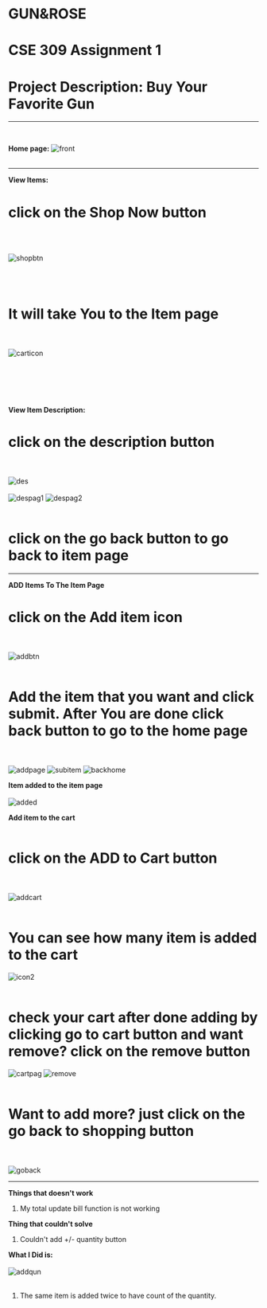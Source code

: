 # GUN&ROSE
# CSE 309 Assignment 1
# Project Description: Buy Your Favorite Gun

---
<br/>

**Home page:**
![front](https://user-images.githubusercontent.com/55071900/68080985-8b45bf00-fe30-11e9-88fb-3e8e20e46765.PNG)
<br/><br/>

---
**View Items:**
# click on the Shop Now button
<br/><br/>

![shopbtn](https://user-images.githubusercontent.com/55071900/68081163-9f3ef000-fe33-11e9-8313-0aae602a4438.png)

<br/><br/>
# It will take You to the Item page
<br/><br/>
![carticon](https://user-images.githubusercontent.com/55071900/68089021-19509280-fe8f-11e9-9959-716064607c36.PNG)

<br/><br/>
-----

**View Item Description:**
# click on the description button
<br/><br/>
![des](https://user-images.githubusercontent.com/55071900/68081027-600f9f80-fe31-11e9-9175-42eee253bb8c.png)
<br/><br/>
![despag1](https://user-images.githubusercontent.com/55071900/68081043-93522e80-fe31-11e9-898a-0a51a3a992ea.PNG)
![despag2](https://user-images.githubusercontent.com/55071900/68081044-95b48880-fe31-11e9-8430-91ac6945b423.PNG)
<br/><br/>
# click on the go back button to go back to item page

-----
**ADD Items To The Item Page**
# click on the Add item icon
<br/><br/>
![addbtn](https://user-images.githubusercontent.com/55071900/68081059-df04d800-fe31-11e9-8075-2311441247a0.png)
<br/><br/>
# Add the item that you want and click submit. After You are done click back button to go to the home page
<br/><br/>
![addpage](https://user-images.githubusercontent.com/55071900/68081062-f17f1180-fe31-11e9-9845-221e2a25d5c1.PNG)
![subitem](https://user-images.githubusercontent.com/55071900/68081065-ffcd2d80-fe31-11e9-80b0-ce44d02ff58d.png)
![backhome](https://user-images.githubusercontent.com/55071900/68081066-02c81e00-fe32-11e9-9bb8-f78fe3b0618c.png)

**Item added to the item page**
<br/><br/>
![added](https://user-images.githubusercontent.com/55071900/68081086-62262e00-fe32-11e9-8104-a650f817e53b.png)

**Add item to the cart**
<br/><br/>
# click on the ADD to Cart button
<br/><br/>
![addcart](https://user-images.githubusercontent.com/55071900/68081116-dbbe1c00-fe32-11e9-88e0-6bafe0544bbc.png)
<br/><br/>
# You can see how many item is added to the cart 
![icon2](https://user-images.githubusercontent.com/55071900/68089060-5fa5f180-fe8f-11e9-83cf-aca1b648d718.png)
<br/><br/>
# check your cart after done adding by clicking go to cart button and want remove? click on the remove button
![cartpag](https://user-images.githubusercontent.com/55071900/68081131-2049b780-fe33-11e9-8a23-1ac8a95fedb4.PNG)
![remove](https://user-images.githubusercontent.com/55071900/68083678-b2fb4e00-fe55-11e9-8957-e4ce79fb97f5.png)
<br/><br/>
# Want to add more? just click on the go back to shopping button
<br/><br/>
![goback](https://user-images.githubusercontent.com/55071900/68081133-2d66a680-fe33-11e9-97d3-0d584ee1ee13.png)

----------------------------------------
**Things that doesn't work**

1. My total update bill function is not working

**Thing that couldn't solve**
1. Couldn't add +/- quantity button


**What I Did is:**
<br/><br/>
![addqun](https://user-images.githubusercontent.com/55071900/68081282-bf6fae80-fe35-11e9-9e30-f27c3d9ce52c.png)
<br/><br/>
1. The same item is added twice to have count of the quantity.


